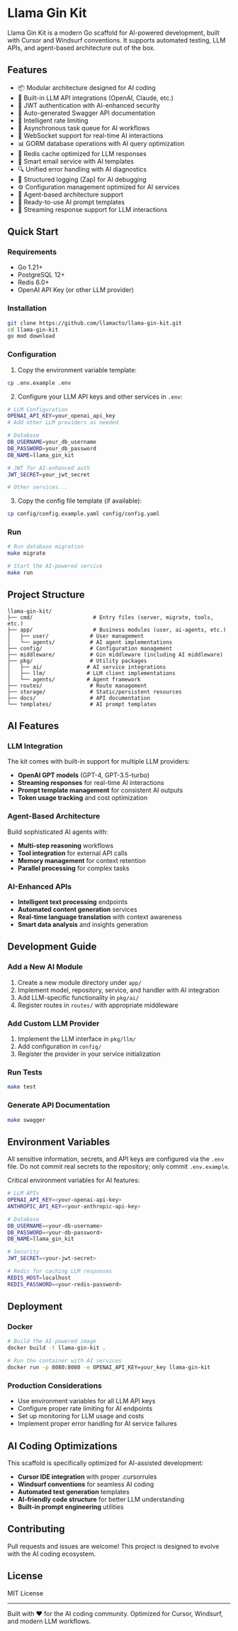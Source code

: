# Llama Gin Kit

Llama Gin Kit is a modern Go scaffold for AI-powered development, built with Cursor and Windsurf conventions. It supports automated testing, LLM APIs, and agent-based architecture out of the box.

## Features

- 📦 Modular architecture designed for AI coding
- 🤖 Built-in LLM API integrations (OpenAI, Claude, etc.)
- 🔐 JWT authentication with AI-enhanced security
- 📝 Auto-generated Swagger API documentation
- 🚦 Intelligent rate limiting
- 📨 Asynchronous task queue for AI workflows
- 🔄 WebSocket support for real-time AI interactions
- 📊 GORM database operations with AI query optimization
- 💾 Redis cache optimized for LLM responses
- 📧 Smart email service with AI templates
- 🔍 Unified error handling with AI diagnostics
- 📝 Structured logging (Zap) for AI debugging
- ⚙️ Configuration management optimized for AI services
- 🎯 Agent-based architecture support
- 🧠 Ready-to-use AI prompt templates
- 🔄 Streaming response support for LLM interactions

## Quick Start

### Requirements

- Go 1.21+
- PostgreSQL 12+
- Redis 6.0+
- OpenAI API Key (or other LLM provider)

### Installation

```bash
git clone https://github.com/llamacto/llama-gin-kit.git
cd llama-gin-kit
go mod download
```

### Configuration

1. Copy the environment variable template:
```bash
cp .env.example .env
```

2. Configure your LLM API keys and other services in `.env`:
```bash
# LLM Configuration
OPENAI_API_KEY=your_openai_api_key
# Add other LLM providers as needed

# Database
DB_USERNAME=your_db_username
DB_PASSWORD=your_db_password
DB_NAME=llama_gin_kit

# JWT for AI-enhanced auth
JWT_SECRET=your_jwt_secret

# Other services...
```

3. Copy the config file template (if available):
```bash
cp config/config.example.yaml config/config.yaml
```

### Run

```bash
# Run database migration
make migrate

# Start the AI-powered service
make run
```

## Project Structure

```
llama-gin-kit/
├── cmd/                   # Entry files (server, migrate, tools, etc.)
├── app/                   # Business modules (user, ai-agents, etc.)
│   ├── user/             # User management
│   └── agents/           # AI agent implementations
├── config/               # Configuration management
├── middleware/           # Gin middleware (including AI middleware)
├── pkg/                  # Utility packages
│   ├── ai/              # AI service integrations
│   ├── llm/             # LLM client implementations
│   └── agents/          # Agent framework
├── routes/               # Route management
├── storage/              # Static/persistent resources
├── docs/                 # API documentation
└── templates/            # AI prompt templates
```

## AI Features

### LLM Integration

The kit comes with built-in support for multiple LLM providers:

- **OpenAI GPT models** (GPT-4, GPT-3.5-turbo)
- **Streaming responses** for real-time AI interactions
- **Prompt template management** for consistent AI outputs
- **Token usage tracking** and cost optimization

### Agent-Based Architecture

Build sophisticated AI agents with:

- **Multi-step reasoning** workflows
- **Tool integration** for external API calls
- **Memory management** for context retention
- **Parallel processing** for complex tasks

### AI-Enhanced APIs

- **Intelligent text processing** endpoints
- **Automated content generation** services
- **Real-time language translation** with context awareness
- **Smart data analysis** and insights generation

## Development Guide

### Add a New AI Module

1. Create a new module directory under `app/`
2. Implement model, repository, service, and handler with AI integration
3. Add LLM-specific functionality in `pkg/ai/`
4. Register routes in `routes/` with appropriate middleware

### Add Custom LLM Provider

1. Implement the LLM interface in `pkg/llm/`
2. Add configuration in `config/`
3. Register the provider in your service initialization

### Run Tests

```bash
make test
```

### Generate API Documentation

```bash
make swagger
```

## Environment Variables

All sensitive information, secrets, and API keys are configured via the `.env` file. Do not commit real secrets to the repository; only commit `.env.example`.

Critical environment variables for AI features:
```bash
# LLM APIs
OPENAI_API_KEY=<your-openai-api-key>
ANTHROPIC_API_KEY=<your-anthropic-api-key>

# Database
DB_USERNAME=<your-db-username>
DB_PASSWORD=<your-db-password>
DB_NAME=llama_gin_kit

# Security
JWT_SECRET=<your-jwt-secret>

# Redis for caching LLM responses
REDIS_HOST=localhost
REDIS_PASSWORD=<your-redis-password>
```

## Deployment

### Docker

```bash
# Build the AI-powered image
docker build -t llama-gin-kit .

# Run the container with AI services
docker run -p 8080:8080 -e OPENAI_API_KEY=your_key llama-gin-kit
```

### Production Considerations

- Use environment variables for all LLM API keys
- Configure proper rate limiting for AI endpoints
- Set up monitoring for LLM usage and costs
- Implement proper error handling for AI service failures

## AI Coding Optimizations

This scaffold is specifically optimized for AI-assisted development:

- **Cursor IDE integration** with proper .cursorrules
- **Windsurf conventions** for seamless AI coding
- **Automated test generation** templates
- **AI-friendly code structure** for better LLM understanding
- **Built-in prompt engineering** utilities

## Contributing

Pull requests and issues are welcome! This project is designed to evolve with the AI coding ecosystem.

## License

MIT License

---

Built with ❤️ for the AI coding community. Optimized for Cursor, Windsurf, and modern LLM workflows. 
